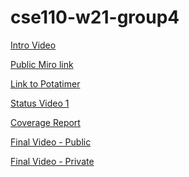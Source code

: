 # cse110-w21-group4

<a href="https://www.youtube.com/watch?v=Gd6j-zVnezI&feature=youtu.be" target="_blank">Intro Video</a>

<a href="https://miro.com/app/board/o9J_lX_m1Ts=/" target="_blank">Public Miro link</a>

<a href="https://alexischen99.github.io/cse110-w21-group4/source/potato.html" target="_blank">Link to Potatimer</a>

[Status Video 1](https://www.youtube.com/watch?v=rHYlFTZ3qxw&feature=youtu.be)

[Coverage Report](https://github.com/AlexisChen99/cse110-w21-group4/blob/main/specs/QA/Overview.md)

[Final Video - Public](https://www.youtube.com/watch?v=gdThl75jBeM)

[Final Video - Private](https://www.youtube.com/watch?v=zSleTAR-aSI)
